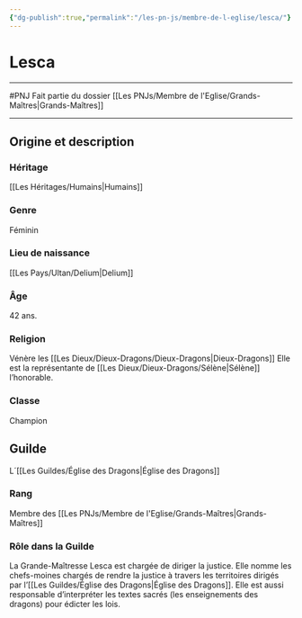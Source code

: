 ```yaml
---
{"dg-publish":true,"permalink":"/les-pn-js/membre-de-l-eglise/lesca/"}
---
```


# Lesca
---
#PNJ 
Fait partie du dossier [[Les PNJs/Membre de l'Eglise/Grands-Maîtres\|Grands-Maîtres]]

-------
## Origine et description
### Héritage
[[Les Héritages/Humains\|Humains]]
### Genre
Féminin
### Lieu de naissance
[[Les Pays/Ultan/Delium\|Delium]]
### Âge
42 ans.
### Religion
Vénère les [[Les Dieux/Dieux-Dragons/Dieux-Dragons\|Dieux-Dragons]]
Elle est la représentante de [[Les Dieux/Dieux-Dragons/Sélène\|Sélène]] l’honorable.
### Classe
Champion
## Guilde
L´[[Les Guildes/Église des Dragons\|Église des Dragons]]
### Rang
Membre des [[Les PNJs/Membre de l'Eglise/Grands-Maîtres\|Grands-Maîtres]]
### Rôle dans la Guilde
La Grande-Maîtresse Lesca est chargée de diriger la justice. Elle nomme les chefs-moines chargés de rendre la justice à travers les territoires dirigés par l’[[Les Guildes/Église des Dragons\|Église des Dragons]]. Elle est aussi responsable d’interpréter les textes sacrés (les enseignements des dragons) pour édicter les lois.

